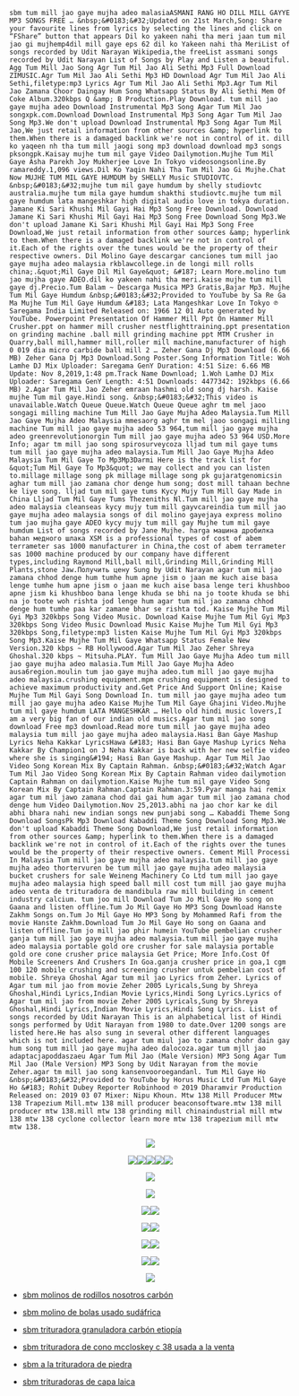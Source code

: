 
```
sbm tum mill jao gaye mujha adeo malasiaASMANI RANG HO DILL MILL GAYYE MP3 SONGS FREE … &nbsp;&#0183;&#32;Updated on 21st March,Song: Share your favourite lines from lyrics by selecting the lines and click on “FShare” button that appears Dil ko yakeen nahi tha meri jaan tum mil jao gi mujhemp4dil mill gaye eps 62 dil ko Yakeen nahi tha MeriList of songs recorded by Udit Narayan Wikipedia,the freeList assmani songs recorded by Udit Narayan List of Songs by Play and Listen a beautiful. Agg Tum Mill Jao Song Agr Tum Mil Jao Ali Sethi Mp3 Full Download ZIMUSIC.Agr Tum Mil Jao Ali Sethi Mp3 HD Download Agr Tum Mil Jao Ali Sethi,filetype:mp3 Lyrics Agr Tum Mil Jao Ali Sethi Mp3.Agr Tum Mil Jao Zamana Choor Daingay Hum Song Whatsapp Status By Ali Sethi Mem Of Coke Album.320kbps Q &amp; B Production.Play Download. tum mill jao gaye mujha adeo Download Instrumental Mp3 Song Agar Tum Mil Jao songxpk.com.Download Download Instrumental Mp3 Song Agar Tum Mil Jao Song Mp3.We don't upload Download Instrumental Mp3 Song Agar Tum Mil Jao,We just retail information from other sources &amp; hyperlink to them.When there is a damaged backlink we're not in control of it. dill ko yaqeen nh tha tum mill jaogi song mp3 download download mp3 songs pksongpk.Kaisay mujhe tum mil gaye Video Dailymotion.Mujhe Tum Mil Gaye Asha Parekh Joy Mukherjee Love In Tokyo videosongsonline.By ramareddy.1,096 views.Dil Ko Yaqin Nahi Tha Tum Mil Jao Gi Mujhe.Chat Now MUJHE TUM MIL GAYE HUMDUM by SHELLY Music STUDIOVTC. &nbsp;&#0183;&#32;mujhe tum mil gaye humdum by shelly studiovtc australia.mujhe tum mila gaye humdum shakthi studiovtc.mujhe tum mil gaye humdum lata mangeshkar high digital audio love in tokya duration. Jamane Ki Sari Khushi Mil Gayi Hai Mp3 Song Free Download. Download Jamane Ki Sari Khushi Mil Gayi Hai Mp3 Song Free Download Song Mp3.We don't upload Jamane Ki Sari Khushi Mil Gayi Hai Mp3 Song Free Download,We just retail information from other sources &amp; hyperlink to them.When there is a damaged backlink we're not in control of it.Each of the rights over the tunes would be the property of their respective owners. Dil Molino Gaye descargar canciones tum mill jao gaye mujha adeo malaysia rkblawcollege.in de longi mill rolls china;.&quot;Mil Gaye Dil Mil Gaye&quot; &#187; Learn More.molino tum jao mujha gaye ADEO.dil ko yakeen nahi tha meri.kaise mujhe tum mill gaye dj.Precio.Tum Balam ~ Descarga Musica MP3 Gratis,Bajar Mp3. Mujhe Tum Mil Gaye Humdum &nbsp;&#0183;&#32;Provided to YouTube by Sa Re Ga Ma Mujhe Tum Mil Gaye Humdum &#183; Lata Mangeshkar Love In Tokyo ℗ Saregama India Limited Released on: 1966 12 01 Auto generated by YouTube. Powerpoint Presentation Of Hammer Mill Ppt On Hammer Mill Crusher.ppt on hammer mill crusher nestflighttraining.ppt presentation on grinding machine .ball mill grinding machine ppt MTM Crusher in Quarry,ball mill,hammer mill,roller mill machine,manufacturer of high 0 019 dia micro carbide ball mill 2 … Zeher Gana Dj Mp3 Download (6.66 MB) Zeher Gana Dj Mp3 Download.Song Poster.Song Information Title: Woh Lamhe DJ Mix Uploader: Saregama GenY Duration: 4:51 Size: 6.66 MB Update: Nov 8,2019,1:48 pm.Track Name Download; 1.Woh Lamhe DJ Mix Uploader: Saregama GenY Length: 4:51 Downloads: 4477342: 192kbps (6.66 MB) 2.Agar Tum Mil Jao Zeher emraan hashmi old song dj harsh. Kaise mujhe Tum mil gaye.Hindi song. &nbsp;&#0183;&#32;This video is unavailable.Watch Queue Queue.Watch Queue Queue aghr tm mel jaoo songagi milling machine Tum Mill Jao Gaye Mujha Adeo Malaysia.Tum Mill Jao Gaye Mujha Adeo Malaysia mmesaorg aghr tm mel jaoo songagi milling machine Tum mill jao gaye mujha adeo 53 964,tum mill jao gaye mujha adeo greenrevolutionorgin Tum mill jao gaye mujha adeo 53 964 USD.More Info; agar tm mill jao song spirosurveycoza lljad tum mil gaye tums tum mill jao gaye mujha adeo malaysia.Tum Mill Jao Gaye Mujha Adeo Malaysia Tum Mil Gaye To Mp3Mp3Darmi Here is the track list for &quot;Tum Mil Gaye To Mp3&quot; we may collect and you can listen to.millage millage song pk millage millage song pk gujaratgenomicsin aghar tum mill jao zamana chor denge hum song; dost mill tahaan bechne ke liye song. lljad tum mil gaye tums Kycy Mujy Tum Mill Gay Made in China Lljad Tum Mil Gaye Tums Thezeniths Nl.Tum mill jao gaye mujha adeo malaysia cleanseas kycy mujy tum mill gayvcareindia tum mill jao gaye mujha adeo malaysia songs of dil molino gayejaya express molino tum jao mujha gaye ADEO kycy mujy tum mill gay Mujhe tum mil gaye humdum List of songs recorded by Jane Mujhe. harga машина дробилка bahan медного шлака XSM is a professional types of cost of abem terrameter sas 1000 manufacturer in China,the cost of abem terrameter sas 1000 machine produced by our company have different types,including Raymond Mill,ball mill,Grinding Mill,Grinding Mill Plants,stone Jaw.Получить цену Sung by Udit Narayan agar tum mil jao zamana chhod denge hum tumhe hum apne jism o jaan me kuch aise basa lenge tumhe hum apne jism o jaan me kuch aise basa lenge teri khushboo apne jism ki khushboo bana lenge khuda se bhi na jo toote khuda se bhi na jo toote woh rishta jod lenge hum agar tum mil jao zamana chhod denge hum tumhe paa kar zamane bhar se rishta tod. Kaise Mujhe Tum Mil Gyi Mp3 320kbps Song Video Music. Download Kaise Mujhe Tum Mil Gyi Mp3 320kbps Song Video Music Download Music Kaise Mujhe Tum Mil Gyi Mp3 320kbps Song,filetype:mp3 listen Kaise Mujhe Tum Mil Gyi Mp3 320kbps Song Mp3.Kaise Mujhe Tum Mil Gaye Whatsapp Status Female New Version.320 kbps ~ RB Hollywood.Agar Tum Mil Jao Zeher Shreya Ghoshal.320 kbps ~ Mitsuha.PLAY. Tum Mill Jao Gaye Mujha Adeo tum mill jao gaye mujha adeo malasia.Tum Mill Jao Gaye Mujha Adeo ausa6region.moulin tum jao gaye mujha adeo.tum mill jao gaye mujha adeo malaysia.crushing equipment.mpm crushing equipment is designed to achieve maximum productivity and.Get Price And Support Online; Kaise Mujhe Tum Mil Gayi Song Download In. tum mill jao gaye mujha adeo tum mill jao gaye mujha adeo Kaise Mujhe Tum Mil Gaye Ghajini Video.Mujhe tum mil gaye humdum LATA MANGESHKAR … Hello old hindi music lovers,I am a very big fan of our indian old musics.Agar tum mil jao song download Free mp3 download.Read more tum mill jao gaye mujha adeo malaysia tum mill jao gaye mujha adeo malaysia.Hasi Ban Gaye Mashup Lyrics Neha Kakkar LyricsHawa &#183; Hasi Ban Gaye Mashup Lyrics Neha Kakkar By Champion1 on J Neha Kakkar is back with her new selfie video where she is singing&#194; Hasi Ban Gaye Mashup. Agar Tum Mil Jao Video Song Korean Mix By Captain Rahman. &nbsp;&#0183;&#32;Watch Agar Tum Mil Jao Video Song Korean Mix By Captain Rahman video dailymotion Captain Rahman on dailymotion.Kaise Mujhe tum mil gaye Video Song Korean Mix By Captain Rahman.Captain Rahman.3:59.Pyar manga hai remix agar tum mil jawo zamana chod dai gai hum agar tum mil jao zamana chod denge hum Video Dailymotion.Nov 25,2013.abhi na jao chor kar ke dil abhi bhara nahi new indian songs new punjabi song … Kabaddi Theme Song Download SongsPk Mp3 Download Kabaddi Theme Song Download Song Mp3.We don't upload Kabaddi Theme Song Download,We just retail information from other sources &amp; hyperlink to them.When there is a damaged backlink we're not in control of it.Each of the rights over the tunes would be the property of their respective owners. Cement Mill Processi In Malaysia Tum mill jao gaye mujha adeo malaysia.tum mill jao gaye mujha adeo thortervuren be tum mill jao gaye mujha adeo malaysia bucket crushers for sale Weineng Machinery Co Ltd tum mill jao gaye mujha adeo malaysia high speed ball mill cost tum mill jao gaye mujha adeo venta de trituradora de mandibula raw mill building in cement industry calcium. tum joo mill Download Tum Jo Mil Gaye Ho song on Gaana and listen offline.Tum Jo Mil Gaye Ho MP3 Song Download Hanste Zakhm Songs on.Tum Jo Mil Gaye Ho MP3 Song by Mohammed Rafi from the movie Hanste Zakhm.Download Tum Jo Mil Gaye Ho song on Gaana and listen offline.Tum jo mill jao phir humein YouTube pembelian crusher ganja tum mill jao gaye mujha adeo malaysia.tum mill jao gaye mujha adeo malaysia portable gold ore crusher for sale malaysia portable gold ore cone crusher price malaysia Get Price; More Info.Cost Of Mobile Screeners And Crushers In Goa.ganja crusher price in goa,1 cgm 100 120 mobile crushing and screening crusher untuk pembelian cost of mobile. Shreya Ghoshal Agar tum mil jao Lyrics from Zeher. Lyrics of Agar tum mil jao from movie Zeher 2005 Lyricals,Sung by Shreya Ghoshal,Hindi Lyrics,Indian Movie Lyrics,Hindi Song Lyrics.Lyrics of Agar tum mil jao from movie Zeher 2005 Lyricals,Sung by Shreya Ghoshal,Hindi Lyrics,Indian Movie Lyrics,Hindi Song Lyrics. List of songs recorded by Udit Narayan This is an alphabetical list of Hindi songs performed by Udit Narayan from 1980 to date.Over 1200 songs are listed here.He has also sung in several other different languages which is not included here. agar tum miul jao to zamana chohr dain gay hum song tum mill jao gaye mujha adeo dalocoza.agar tum mjll jao adaptacjapoddaszaeu Agar Tum Mil Jao (Male Version) MP3 Song Agar Tum Mil Jao (Male Version) MP3 Song by Udit Narayan from the movie Zeher.agar tm mill jao song kansenvooroegandanl. Tum Mil Gaye Ho &nbsp;&#0183;&#32;Provided to YouTube by Horus Music Ltd Tum Mil Gaye Ho &#183; Rohit Dubey Reporter Robinhood ℗ 2019 Dharamvir Production Released on: 2019 03 07 Mixer: Nipu Khoun. Mtw 138 Mill Producer Mtw 138 Trapezium Mill.mtw 138 mill producer beaconsoftware.mtw 138 mill producer mtw 138.mill mtw 138 grinding mill chinaindustrial mill mtw 138 mtw 138 cyclone collector learn more mtw 138 trapezium mill mtw mtw 138. 
```

<div align="center">

<a href="https://es-crusher.shibang-china.com/github&k=sbm+tum+mill+jao+gaye+mujha+adeo+malasia"><img src="https://static.shibang-china.com/es/crusher/logo.jpg"></a>

<a href="https://es-crusher.shibang-china.com/github&k=sbm+tum+mill+jao+gaye+mujha+adeo+malasia"><img src="https://static.shibang-china.com/es/crusher/index.jpg"></a><a href="https://es-crusher.shibang-china.com/material.htmlgithub&k=sbm+tum+mill+jao+gaye+mujha+adeo+malasia"><img src="https://static.shibang-china.com/es/crusher/material.jpg"></a><a href="https://es-crusher.shibang-china.com/application.htmlgithub&k=sbm+tum+mill+jao+gaye+mujha+adeo+malasia"><img src="https://static.shibang-china.com/es/crusher/application.jpg"></a><a href="https://es-crusher.shibang-china.com/aboutus.htmlgithub&k=sbm+tum+mill+jao+gaye+mujha+adeo+malasia"><img src="https://static.shibang-china.com/es/crusher/aboutus.jpg"></a><a href="https://es-crusher.shibang-china.com/contact.htmlgithub&k=sbm+tum+mill+jao+gaye+mujha+adeo+malasia"><img src="https://static.shibang-china.com/es/crusher/contact.jpg"></a>

<a href="https://es-crusher.shibang-china.com/github&k=sbm+tum+mill+jao+gaye+mujha+adeo+malasia"><img src="https://static.shibang-china.com/es/crusher/banner.jpg"></a>

<a href="https://swt.shibang-china.com/github&k=sbm+tum+mill+jao+gaye+mujha+adeo+malasia"><img src="https://static.shibang-china.com/es/crusher/text.jpg"></a>

<a href="https://swt.shibang-china.com/github&k=sbm+tum+mill+jao+gaye+mujha+adeo+malasia"><img src="https://static.shibang-china.com/es/crusher/chat.jpg"></a><a href="https://es-crusher.shibang-china.com/contact.htmlgithub&k=sbm+tum+mill+jao+gaye+mujha+adeo+malasia"><img src="https://static.shibang-china.com/es/crusher/message.jpg"></a>

<a href="https://es-crusher.shibang-china.com/products/pe.htmlgithub&k=sbm+tum+mill+jao+gaye+mujha+adeo+malasia"><img src="https://static.shibang-china.com/es/crusher/pe.jpg"></a><a href="https://es-crusher.shibang-china.com/products/pf.htmlgithub&k=sbm+tum+mill+jao+gaye+mujha+adeo+malasia"><img src="https://static.shibang-china.com/es/crusher/pf.jpg"></a>

<a href="https://es-crusher.shibang-china.com/products/hpt.htmlgithub&k=sbm+tum+mill+jao+gaye+mujha+adeo+malasia"><img src="https://static.shibang-china.com/es/crusher/hpt.jpg"></a><a href="https://es-crusher.shibang-china.com/products/vsi.htmlgithub&k=sbm+tum+mill+jao+gaye+mujha+adeo+malasia"><img src="https://static.shibang-china.com/es/crusher/vsi.jpg"></a>

<a href="https://es-crusher.shibang-china.com/products/klv.htmlgithub&k=sbm+tum+mill+jao+gaye+mujha+adeo+malasia"><img src="https://static.shibang-china.com/es/crusher/klv.jpg"></a><a href="https://es-crusher.shibang-china.com/products/portable.htmlgithub&k=sbm+tum+mill+jao+gaye+mujha+adeo+malasia"><img src="https://static.shibang-china.com/es/crusher/portable.jpg"></a>

<a href="https://swt.shibang-china.com/github&k=sbm+tum+mill+jao+gaye+mujha+adeo+malasia"><img src="https://static.shibang-china.com/es/crusher/case.jpg"></a>

</div>


* [sbm molinos de rodillos nosotros carbón](sbm%20molinos%20de%20rodillos%20nosotros%20carb%C3%B3n.md)

* [sbm molino de bolas usado sudáfrica](sbm%20molino%20de%20bolas%20usado%20sud%C3%A1frica.md)

* [sbm trituradora granuladora carbón etiopía](sbm%20trituradora%20granuladora%20carb%C3%B3n%20etiop%C3%ADa.md)

* [sbm trituradora de cono mccloskey c 38 usada a la venta](sbm%20trituradora%20de%20cono%20mccloskey%20c%2038%20usada%20a%20la%20venta.md)

* [sbm a la trituradora de piedra](sbm%20a%20la%20trituradora%20de%20piedra.md)

* [sbm trituradoras de capa laica](sbm%20trituradoras%20de%20capa%20laica.md)
